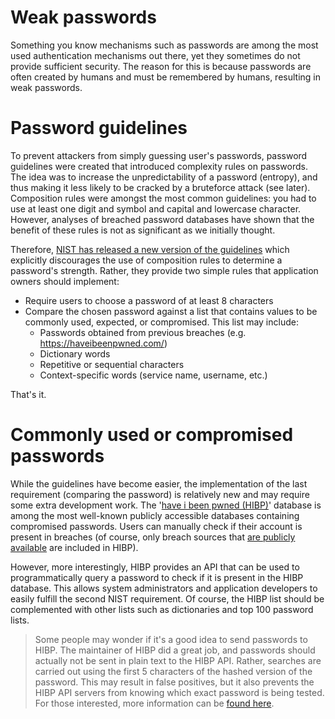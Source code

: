 # Weak passwords
Something you know mechanisms such as passwords are among the most used authentication mechanisms out there, yet they sometimes do not provide sufficient security. The reason for this is because passwords are often created by humans and must be remembered by humans, resulting in weak passwords. 

# Password guidelines
To prevent attackers from simply guessing user's passwords, password guidelines were created that introduced complexity rules on passwords. The idea was to increase the unpredictability of a password (entropy), and thus making it less likely to be cracked by a bruteforce attack (see later). Composition rules were amongst the most common guidelines: you had to use at least one digit and symbol and capital and lowercase character. However, analyses of breached password databases have shown that the benefit of these rules is not as significant as we initially thought. 

Therefore, [NIST has released a new version of the guidelines](https://pages.nist.gov/800-63-3/sp800-63b.html#memsecret) which explicitly discourages the use of composition rules to determine a password's strength. Rather, they provide two simple rules that application owners should implement:
* Require users to choose a password of at least 8 characters
* Compare the chosen password against a list that contains values to be commonly used, expected, or compromised. This list may include:
    * Passwords obtained from previous breaches (e.g. https://haveibeenpwned.com/)
    * Dictionary words
    * Repetitive or sequential characters
    * Context-specific words (service name, username, etc.)

That's it. 

# Commonly used or compromised passwords
While the guidelines have become easier, the implementation of the last requirement (comparing the password) is relatively new and may require some extra development work. The '[have i been pwned (HIBP)](https://haveibeenpwned.com/)' database is among the most well-known publicly accessible databases containing compromised passwords. Users can manually check if their account is present in breaches (of course, only breach sources that [are publicly available](https://haveibeenpwned.com/PwnedWebsites) are included in HIBP). 

However, more interestingly, HIBP provides an API that can be used to programmatically query a password to check if it is present in the HIBP database. This allows system administrators and application developers to easily fulfill the second NIST requirement. Of course, the HIBP list should be complemented with other lists such as dictionaries and top 100 password lists.

> Some people may wonder if it's a good idea to send passwords to HIBP. The maintainer of HIBP did a great job, and passwords should actually not be sent in plain text to the HIBP API. Rather, searches are carried out using the first 5 characters of the hashed version of the password. This may result in false positives, but it also prevents the HIBP API servers from knowing which exact password is being tested. For those interested, more information can be [found here](https://www.troyhunt.com/ive-just-launched-pwned-passwords-version-2/). 

